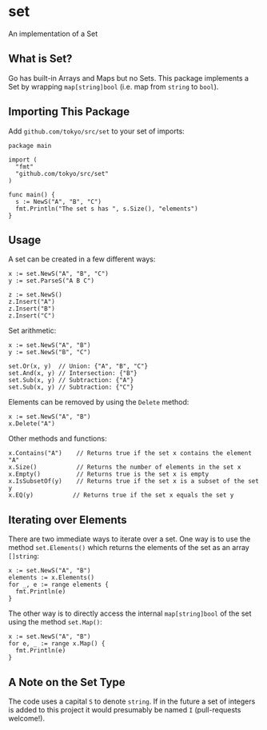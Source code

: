 set
===

An implementation of a Set

What is Set?
------------

Go has built-in Arrays and Maps but no Sets. This package implements a Set by wrapping `map[string]bool` (i.e. map from `string` to `bool`). 

Importing This Package
----------------------
Add `github.com/tokyo/src/set` to your set of imports:

```
package main

import (
  "fmt"
  "github.com/tokyo/src/set"
)

func main() {
  s := NewS("A", "B", "C")
  fmt.Println("The set s has ", s.Size(), "elements")
}
```

Usage
-----
A set can be created in a few different ways:
```
x := set.NewS("A", "B", "C")
y := set.ParseS("A B C")

z := set.NewS()
z.Insert("A")
z.Insert("B")
z.Insert("C")
```

Set arithmetic:
```
x := set.NewS("A", "B")
y := set.NewS("B", "C")

set.Or(x, y)  // Union: {"A", "B", "C"}
set.And(x, y) // Intersection: {"B"}
set.Sub(x, y) // Subtraction: {"A"}
set.Sub(x, y) // Subtraction: {"C"}
```
Elements can be removed by using the `Delete` method:
```
x := set.NewS("A", "B")
x.Delete("A")
```
Other methods and functions:
```
x.Contains("A")    // Returns true if the set x contains the element "A"
x.Size()           // Returns the number of elements in the set x
x.Empty()          // Returns true is the set x is empty
x.IsSubsetOf(y)    // Returns true if the set x is a subset of the set y
x.EQ(y)           // Returns true if the set x equals the set y
```
Iterating over Elements
-----------------------
There are two immediate ways to iterate over a set. One way is to use the method `set.Elements()` which returns the elements of the set as an array `[]string`:
```
x := set.NewS("A", "B")
elements := x.Elements()
for _, e := range elements {
  fmt.Println(e)
}
```
The other way is to directly access the internal `map[string]bool` of the set using the method `set.Map()`:
```
x := set.NewS("A", "B")
for e, _ := range x.Map() {
  fmt.Println(e)
}
```
A Note on the Set Type
----------------------
The code uses a capital `S` to denote `string`. If in the future a set of integers is added to this project it would presumably be named `I` (pull-requests welcome!).
